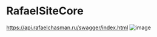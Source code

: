 # RafaelSiteCore
https://api.rafaelchasman.ru/swagger/index.html
![image](https://github.com/user-attachments/assets/25b87176-044a-4fea-8559-28971423969b)
